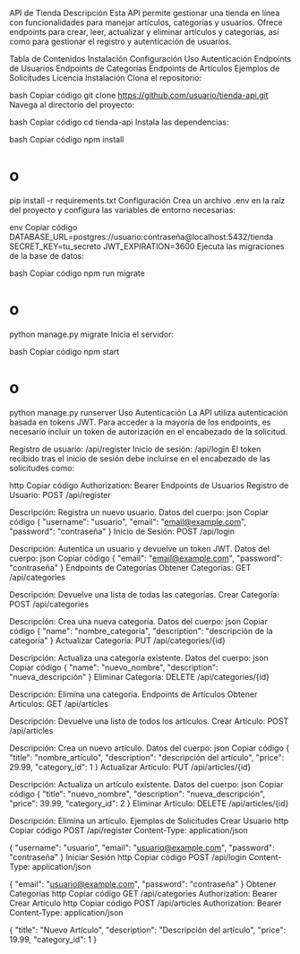 API de Tienda
Descripción
Esta API permite gestionar una tienda en línea con funcionalidades para manejar artículos, categorías y usuarios. Ofrece endpoints para crear, leer, actualizar y eliminar artículos y categorías, así como para gestionar el registro y autenticación de usuarios.

Tabla de Contenidos
Instalación
Configuración
Uso
Autenticación
Endpoints de Usuarios
Endpoints de Categorías
Endpoints de Artículos
Ejemplos de Solicitudes
Licencia
Instalación
Clona el repositorio:

bash
Copiar código
git clone https://github.com/usuario/tienda-api.git
Navega al directorio del proyecto:

bash
Copiar código
cd tienda-api
Instala las dependencias:

bash
Copiar código
npm install
# o
pip install -r requirements.txt
Configuración
Crea un archivo .env en la raíz del proyecto y configura las variables de entorno necesarias:

env
Copiar código
DATABASE_URL=postgres://usuario:contraseña@localhost:5432/tienda
SECRET_KEY=tu_secreto
JWT_EXPIRATION=3600
Ejecuta las migraciones de la base de datos:

bash
Copiar código
npm run migrate
# o
python manage.py migrate
Inicia el servidor:

bash
Copiar código
npm start
# o
python manage.py runserver
Uso
Autenticación
La API utiliza autenticación basada en tokens JWT. Para acceder a la mayoría de los endpoints, es necesario incluir un token de autorización en el encabezado de la solicitud.

Registro de usuario: /api/register
Inicio de sesión: /api/login
El token recibido tras el inicio de sesión debe incluirse en el encabezado de las solicitudes como:

http
Copiar código
Authorization: Bearer <token>
Endpoints de Usuarios
Registro de Usuario: POST /api/register

Descripción: Registra un nuevo usuario.
Datos del cuerpo:
json
Copiar código
{
  "username": "usuario",
  "email": "email@example.com",
  "password": "contraseña"
}
Inicio de Sesión: POST /api/login

Descripción: Autentica un usuario y devuelve un token JWT.
Datos del cuerpo:
json
Copiar código
{
  "email": "email@example.com",
  "password": "contraseña"
}
Endpoints de Categorías
Obtener Categorías: GET /api/categories

Descripción: Devuelve una lista de todas las categorías.
Crear Categoría: POST /api/categories

Descripción: Crea una nueva categoría.
Datos del cuerpo:
json
Copiar código
{
  "name": "nombre_categoria",
  "description": "descripción de la categoría"
}
Actualizar Categoría: PUT /api/categories/{id}

Descripción: Actualiza una categoría existente.
Datos del cuerpo:
json
Copiar código
{
  "name": "nuevo_nombre",
  "description": "nueva_descripción"
}
Eliminar Categoría: DELETE /api/categories/{id}

Descripción: Elimina una categoría.
Endpoints de Artículos
Obtener Artículos: GET /api/articles

Descripción: Devuelve una lista de todos los artículos.
Crear Artículo: POST /api/articles

Descripción: Crea un nuevo artículo.
Datos del cuerpo:
json
Copiar código
{
  "title": "nombre_artículo",
  "description": "descripción del artículo",
  "price": 29.99,
  "category_id": 1
}
Actualizar Artículo: PUT /api/articles/{id}

Descripción: Actualiza un artículo existente.
Datos del cuerpo:
json
Copiar código
{
  "title": "nuevo_nombre",
  "description": "nueva_descripción",
  "price": 39.99,
  "category_id": 2
}
Eliminar Artículo: DELETE /api/articles/{id}

Descripción: Elimina un artículo.
Ejemplos de Solicitudes
Crear Usuario
http
Copiar código
POST /api/register
Content-Type: application/json

{
  "username": "usuario",
  "email": "usuario@example.com",
  "password": "contraseña"
}
Iniciar Sesión
http
Copiar código
POST /api/login
Content-Type: application/json

{
  "email": "usuario@example.com",
  "password": "contraseña"
}
Obtener Categorías
http
Copiar código
GET /api/categories
Authorization: Bearer <token>
Crear Artículo
http
Copiar código
POST /api/articles
Authorization: Bearer <token>
Content-Type: application/json

{
  "title": "Nuevo Artículo",
  "description": "Descripción del artículo",
  "price": 19.99,
  "category_id": 1
}

